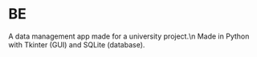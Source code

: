 # BE
A data management app made for a university project.\n
Made in Python with Tkinter (GUI) and SQLite (database).
